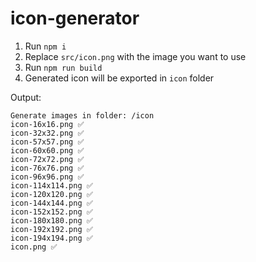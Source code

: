 # icon-generator

1. Run `npm i`
2. Replace `src/icon.png` with the image you want to use
3. Run `npm run build`
4. Generated icon will be exported in `icon` folder

Output:
```
Generate images in folder: /icon
icon-16x16.png ✅
icon-32x32.png ✅
icon-57x57.png ✅
icon-60x60.png ✅
icon-72x72.png ✅
icon-76x76.png ✅
icon-96x96.png ✅
icon-114x114.png ✅
icon-120x120.png ✅
icon-144x144.png ✅
icon-152x152.png ✅
icon-180x180.png ✅
icon-192x192.png ✅
icon-194x194.png ✅
icon.png ✅
```